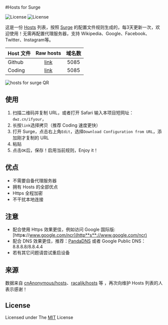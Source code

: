 #Hosts for Surge

![License](https://img.shields.io/badge/License-MIT-orange.svg)
![License](https://img.shields.io/wercker/ci/wercker/docs.svg)


这是一份 [Hosts](https://zh.wikipedia.org/wiki/Hosts%E6%96%87%E4%BB%B6) 列表，按照 [Surge](https://itunes.apple.com/cn/app/surge-web-developer-tool-proxy/id1040100637?mt=8) 的配置文件规则生成的，每3天更新一次，欢迎使用！无需再配置代理服务器，支持 Wikipedia、Google、Facebook、Twitter、Instagram等。

Host 文件 | Raw hosts | 域名数
---------|:---------:|:---------:
Github  | [link](https://raw.githubusercontent.com/ifyour/Hosts-for-Surge/master/hosts.conf) | 5085
Coding | [link](https://coding.net/u/ifyour/p/hosts-for-Surge/git/raw/master/hosts.conf) | 5085

![hosts for surge QR](http://ww2.sinaimg.cn/large/6057861cgw1f2qgmw5a3qg203o03oa9t.gif)

## 使用
1. 扫描二维码并复制 URL，或者打开 Safari 输入本项目短网址：`dwz.cn/ifyour`，
2. 长按`link`选择拷贝（推荐 Coding 速度更快）
3. 打开 Surge，点击右上角`Edit`，选择`Download Configuration from URL`，添加刚才复制的 URL
4. 粘贴
5. 点击`OK`后，保存！启用当前规则，Enjoy it！

## 优点

* 不需要自备代理服务器
* 拥有 Hosts 的全部优点
* Https 全程加密
* 不干扰本地连接

## 注意
* 配合使用 Https 效果更佳，例如访问 Google 国际版:[http**s**://www.google.com/ncr](http**s**://www.google.com/ncr)
* 配合 DNS 效果更佳，推荐：[PandaDNS](https://dns.pandadns.xyz/) 或者 Google Public DNS：8.8.8.8/8.8.4.4
* 若有其它问题请尝试重启设备


## 来源

数据来自 [cnAnonymous/hosts](https://github.com/cnAnonymous/hosts)、[racaljk/hosts](https://github.com/racaljk/hosts) 等 ，再次向维护 Hosts 列表的人表示感谢！

## License
Licensed under The [MIT](https://github.com/txthinking/google-hosts/blob/master/LICENSE) License





